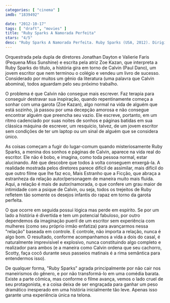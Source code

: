 ```yaml
---
categories: [ "cinema" ]
imdb: "1839492"

date: "2012-10-17"
tags: [ "draft", "movies" ]
title: "Ruby Sparks A Namorada Perfeita"
stars: "4/5"
desc: "Ruby Sparks A Namorada Perfeita. Ruby Sparks (USA, 2012). Dirigido por Jonathan Dayton, Valerie Faris. Escrito por Zoe Kazan. Com Paul Dano, Zoe Kazan, Chris Messina, Annette Bening, Antonio Banderas, Aasif Mandvi, Steve Coogan, Toni Trucks, Deborah Ann Woll."
---
```

Orquestrada pela dupla de diretores Jonathan Dayton e Valierie Faris (Pequena Miss Sunshine) e escrita pela atriz Zoe Kazan, que interpreta a Ruby Sparks do título, a história gira em torno de Calvin (Paul Dano), um jovem escritor que nem terminou o colégio e vendeu um livro de sucesso. Considerado por muitos um gênio da literatura (uma palavra que Calvin abomina), todos aguardam pelo seu próximo trabalho.

O problema é que Calvin não consegue mais escrever. Faz terapia para conseguir destravar sua inspiração, quando repentinamente começa a sonhar com uma garota (Zoe Kazan), algo normal na vida de alguém que está sozinho, já passou por uma decepção amorosa e não consegue encontrar alguém que preencha seu vazio. Ele escreve, portanto, em um ritmo cadenciado por suas noites de sonhos e páginas batidas em sua clássica máquina de escrever, um resquício, talvez, de um jovem escritor sem condições de ter um laptop ou um sinal de alguém que se considera único.

As coisas começam a fugir do lugar-comum quando misteriosamente Ruby Sparks, a menina dos sonhos e páginas de Calvin, aparece na vida real do escritor. Ele não é bobo, e imagina, como toda pessoa normal, estar alucinando. Até que descobre que todos à volta conseguem enxergá-la. A realidade mostrada pelos diretores parece difícil de assimilar, mais difícil do que outro filme que lhe faz eco, Mais Estranho que a Ficção, que abraça a estranheza da relação autor/personagem de maneira muito mais fluida. Aqui, a relação é mais de autor/namorada, o que confere um grau maior de intimidade com a psique de Calvin, ou seja, todos os trejeitos de Ruby refletem tão somente os desejos infantis do rapaz em torno da garota perfeita.

O que ocorre em seguida possui lógica mas perde em espírito. Se por um lado a história é divertida e tem um potencial fabuloso, por outro dependemos da imaginação pueril de um escritor sem experiência com mulheres (como seu próprio irmão enfatiza) para avançarmos nessa "relação" baseada em controle. E controle, não importa a relação, nunca é algo bom. O resultado, conforme acompanhamos a vida a dois do casal, é naturalmente imprevisível e explosivo, nunca constituindo algo completo e realizador para ambos (e a maneira como Calvin ordena que seu cachorro, Scotty, faça cocô durante seus passeios matinais é a rima semântica para entendermos isso).

De qualquer forma, "Ruby Sparks" agrada principalmente por não cair nos maneirismos do gênero, e por não transformá-lo em uma comédia barata. Existe a parte cômica, mas conforme o filme avança, vemos o lado cruel de seu protagonista, e a coisa deixa de ser engraçada para ganhar um peso dramático inesperado em uma história inicialmente tão leve. Apenas isso garante uma experiência única na telona.

